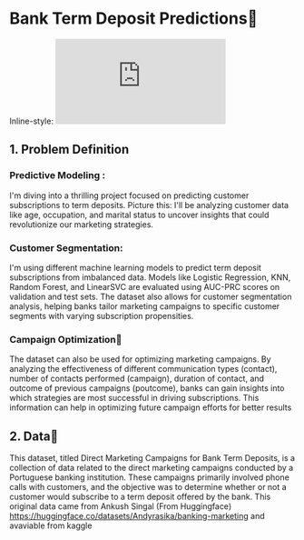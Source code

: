# Bank Term Deposit Predictions📍

Inline-style: 
![alt text](https://github.com/Thibsuda/Bank_Term_Deposit_Predictions/blob/main/Bank-deposit-term-BI-Dashboard.pdf "Logo Title Text 1")




## 1. Problem Definition

### Predictive Modeling :
 I'm diving into a thrilling project focused on predicting customer subscriptions to term deposits. Picture this: I'll be analyzing customer data like age, occupation, and marital status to uncover insights that could revolutionize our marketing strategies.



### Customer Segmentation:
I'm using different machine learning models to predict term deposit subscriptions from imbalanced data. Models like Logistic Regression, KNN, Random Forest, and LinearSVC are evaluated using AUC-PRC scores on validation and test sets. The dataset also allows for customer segmentation analysis, helping banks tailor marketing campaigns to specific customer segments with varying subscription propensities.

### Campaign Optimization📌
The dataset can also be used for optimizing marketing campaigns. By analyzing the effectiveness of different communication types (contact), number of contacts performed (campaign), duration of contact, and outcome of previous campaigns (poutcome), banks can gain insights into which strategies are most successful in driving subscriptions. This information can help in optimizing future campaign efforts for better results

## 2. Data📝


This dataset, titled Direct Marketing Campaigns for Bank Term Deposits, is a collection of data related to the direct marketing campaigns conducted by a Portuguese banking institution. These campaigns primarily involved phone calls with customers, and the objective was to determine whether or not a customer would subscribe to a term deposit offered by the bank.
This original data came from Ankush Singal (From Huggingface)
https://huggingface.co/datasets/Andyrasika/banking-marketing
and avaviable from kaggle


